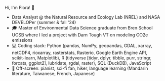 Hi, I'm Flora! 🌿

- Data Analyst @ the Natural Resource and Ecology Lab (NREL) and NASA DEVELOPer (summer & fall '24) 
- 🎓 Master of Environmental Data Science graduate from Bren School UCSB where I led a project with Darn Tough VT on modeling CO2e emissions
- 💻 Coding stack: Python (pandas, NumPy, geopandas, GDAL, xarray, netCDF4, rioxarray, rasterstats, Rasterio, Google Earth Engine API, scikit-learn, Matplotlib),
R (tidyverse [tidyr, dplyr, tibble, purr, stringr, forcats, ggplot2], lubridate, rgdal, raster), SQL (DuckDB), JavaScript
- 🎹 Off-screen: pianist, sci-fi fan, hiker, language learning (Mandarin literature, Taiwanese, French, Japanese)
  


